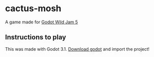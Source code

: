 # cactus-mosh
A game made for [Godot Wild Jam 5](https://itch.io/jam/godot-wild-jam-5)

## Instructions to play

This was made with Godot 3.1. [Download godot](https://godotengine.org) and import the project!
